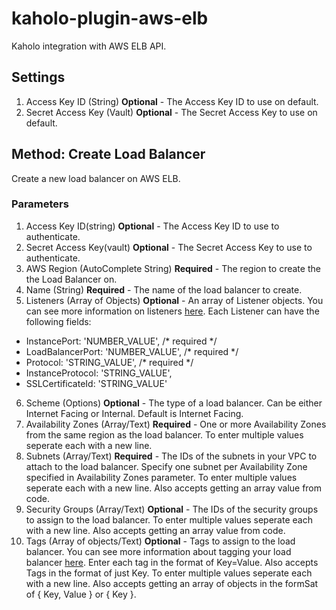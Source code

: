 # kaholo-plugin-aws-elb
Kaholo integration with AWS ELB API.

## Settings
1. Access Key ID (String) **Optional** - The Access Key ID to use on default.
2. Secret Access Key (Vault) **Optional** - The Secret Access Key to use on default.

## Method: Create Load Balancer
Create a new load balancer on AWS ELB. 

### Parameters
1. Access Key ID(string) **Optional** - The Access Key ID to use to authenticate.
2. Secret Access Key(vault) **Optional** - The Secret Access Key to use to authenticate.
3. AWS Region (AutoComplete String) **Required** - The region to create the the Load Balancer on.
4. Name (String) **Required** - The name of the load balancer to create.
5. Listeners (Array of Objects) **Optional** - An array of Listener objects. You can see more information on listeners [here](https://docs.aws.amazon.com/elasticloadbalancing/latest/classic/elb-listener-config.html). Each Listener can have the following fields: 
* InstancePort: 'NUMBER_VALUE', /* required */
* LoadBalancerPort: 'NUMBER_VALUE', /* required */
* Protocol: 'STRING_VALUE', /* required */
* InstanceProtocol: 'STRING_VALUE',
* SSLCertificateId: 'STRING_VALUE'
6. Scheme (Options) **Optional** - The type of a load balancer. Can be either Internet Facing or Internal. Default is Internet Facing.
7. Availability Zones (Array/Text) **Required** - One or more Availability Zones from the same region as the load balancer. To enter multiple values seperate each with a new line.
8. Subnets (Array/Text) **Required** - The IDs of the subnets in your VPC to attach to the load balancer. Specify one subnet per Availability Zone specified in Availability Zones parameter. To enter multiple values seperate each with a new line. Also accepts getting an array value from code.
9. Security Groups (Array/Text) **Optional** - The IDs of the security groups to assign to the load balancer. To enter multiple values seperate each with a new line. Also accepts getting an array value from code.
10. Tags (Array of objects/Text) **Optional** - Tags to assign to the load balancer. You can see more information about tagging your load balancer [here](https://docs.aws.amazon.com/elasticloadbalancing/latest/classic/add-remove-tags.html). Enter each tag in the format of Key=Value. Also accepts Tags in the format of just Key. To enter multiple values seperate each with a new line. Also accepts getting an array of objects in the formSat of { Key, Value } or { Key }. 